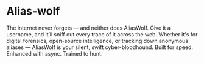 # Alias-wolf
The internet never forgets — and neither does AliasWolf. Give it a username, and it’ll sniff out every trace of it across the web. Whether it's for digital forensics, open-source intelligence, or tracking down anonymous aliases — AliasWolf is your silent, swift cyber-bloodhound.  Built for speed. Enhanced with async. Trained to hunt.
